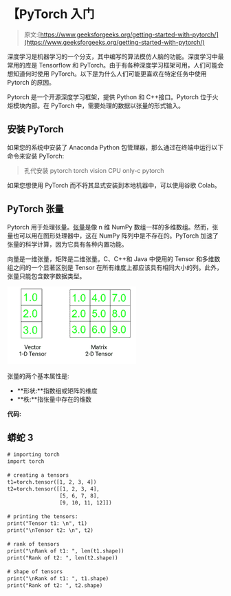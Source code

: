 # 【PyTorch 入门

> 原文:[https://www.geeksforgeeks.org/getting-started-with-pytorch/](https://www.geeksforgeeks.org/getting-started-with-pytorch/)

深度学习是机器学习的一个分支，其中编写的算法模仿人脑的功能。深度学习中最常用的库是 Tensorflow 和 PyTorch。由于有各种深度学习框架可用，人们可能会想知道何时使用 PyTorch。以下是为什么人们可能更喜欢在特定任务中使用 Pytorch 的原因。

Pytorch 是一个开源深度学习框架，提供 Python 和 C++接口。Pytorch 位于火炬模块内部。在 PyTorch 中，需要处理的数据以张量的形式输入。

## **安装 PyTorch**

如果您的系统中安装了 Anaconda Python 包管理器，那么通过在终端中运行以下命令来安装 PyTorch:

> 孔代安装 pytorch torch vision CPU only-c pytorch

如果您想使用 PyTorch 而不将其显式安装到本地机器中，可以使用谷歌 Colab。

## **PyTorch 张量**

Pytorch 用于处理张量。[张量](https://www.geeksforgeeks.org/deep-learning-with-pytorch-an-introduction/)是像 n 维 NumPy 数组一样的多维数组。然而，张量也可以用在图形处理器中，这在 NumPy 阵列中是不存在的。PyTorch 加速了张量的科学计算，因为它具有各种内置功能。

向量是一维张量，矩阵是二维张量。C、C++和 Java 中使用的 Tensor 和多维数组之间的一个显著区别是 Tensor 在所有维度上都应该具有相同大小的列。此外，张量只能包含数字数据类型。

![](img/f2e15dde0e4afc240613f27febcb8e0a.png)

张量的两个基本属性是:

*   **形状:**指数组或矩阵的维度
*   **秩:**指张量中存在的维数

**代码:**

## 蟒蛇 3

```
# importing torch
import torch

# creating a tensors
t1=torch.tensor([1, 2, 3, 4])
t2=torch.tensor([[1, 2, 3, 4],
                 [5, 6, 7, 8],
                 [9, 10, 11, 12]])

# printing the tensors:
print("Tensor t1: \n", t1)
print("\nTensor t2: \n", t2)

# rank of tensors
print("\nRank of t1: ", len(t1.shape))
print("Rank of t2: ", len(t2.shape))

# shape of tensors
print("\nRank of t1: ", t1.shape)
print("Rank of t2: ", t2.shape)
```